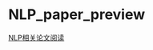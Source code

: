 # NLP_paper_preview

[NLP相关论文阅读](https://gaowenxin95.github.io/NLP_paper_preview/nlp-paper-preview.html)
